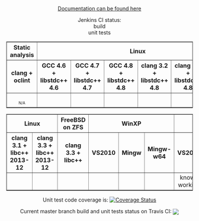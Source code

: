 <p align="center">
<a href="https://ci.nedprod.com/view/All/job/Boost.AFIO%20Build%20Peer%20Review%20Documentation/Boost.AFIO_Documentation">Documentation can be found here</a>
</p>
<p align="center">
Jenkins CI status:<br/>build<br/>unit tests
</p>
<center>
<table border="1" cellpadding="2">
<tr><th>Static analysis</th><th colspan="6">Linux</th></tr>
<tr><th>clang + oclint</th>
<th>GCC 4.6 + libstdc++ 4.6</th><th>GCC 4.7 + libstdc++ 4.7</th><th>GCC 4.8 + libstdc++ 4.8</th><th>clang 3.2 + libstdc++ 4.8</th><th>clang 3.3 + libstdc++ 4.8</th><th>clang 3.4 + libstdc++ 4.8</th>
</tr>
<tr align="center">
<td><div style="position:relative; width:42px; overflow:hidden;"><a href='https://ci.nedprod.com/job/Boost.AFIO%20Static%20Analysis%20Pre-Check/'><img src='https://ci.nedprod.com/buildStatus/icon?job=Boost.AFIO%20Static%20Analysis%20Pre-Check' style="margin-left:-58px;"></a></div><div><font size="-2">N/A</font></div></td>
<td><div style="position:relative; width:42px; overflow:hidden;"><a href='https://ci.nedprod.com/job/Boost.AFIO%20Build%20Linux%20GCC%204.6/'><img src='https://ci.nedprod.com/buildStatus/icon?job=Boost.AFIO%20Build%20Linux%20GCC%204.6' style="margin-left:-58px;"></a></div><div style="position:relative; width:42px; overflow:hidden;"><a href='https://ci.nedprod.com/job/Boost.AFIO%20Test%20Linux%20GCC%204.6/'><img src='https://ci.nedprod.com/buildStatus/icon?job=Boost.AFIO%20Test%20Linux%20GCC%204.6' style="margin-left:-58px;"></a></div></td>
<td><div style="position:relative; width:42px; overflow:hidden;"><a href='https://ci.nedprod.com/job/Boost.AFIO%20Build%20Linux%20GCC%204.7/'><img src='https://ci.nedprod.com/buildStatus/icon?job=Boost.AFIO%20Build%20Linux%20GCC%204.7' style="margin-left:-58px;"></a></div><div style="position:relative; width:42px; overflow:hidden;"><a href='https://ci.nedprod.com/job/Boost.AFIO%20Test%20Linux%20GCC%204.7/'><img src='https://ci.nedprod.com/buildStatus/icon?job=Boost.AFIO%20Test%20Linux%20GCC%204.7' style="margin-left:-58px;"></a></div></td>
<td><div style="position:relative; width:42px; overflow:hidden;"><a href='https://ci.nedprod.com/job/Boost.AFIO%20Build%20Linux%20GCC%204.8/'><img src='https://ci.nedprod.com/buildStatus/icon?job=Boost.AFIO%20Build%20Linux%20GCC%204.8' style="margin-left:-58px;"></a></div><div style="position:relative; width:42px; overflow:hidden;"><a href='https://ci.nedprod.com/job/Boost.AFIO%20Test%20Linux%20GCC%204.8/'><img src='https://ci.nedprod.com/buildStatus/icon?job=Boost.AFIO%20Test%20Linux%20GCC%204.8' style="margin-left:-58px;"></a></div></td>
<td><div style="position:relative; width:42px; overflow:hidden;"><a href='https://ci.nedprod.com/job/Boost.AFIO%20Build%20Linux%20clang%203.2/'><img src='https://ci.nedprod.com/buildStatus/icon?job=Boost.AFIO%20Build%20Linux%20clang%203.2' style="margin-left:-58px;"></a></div><div style="position:relative; width:42px; overflow:hidden;"><a href='https://ci.nedprod.com/job/Boost.AFIO%20Test%20Linux%20clang%203.2/'><img src='https://ci.nedprod.com/buildStatus/icon?job=Boost.AFIO%20Test%20Linux%20clang%203.2' style="margin-left:-58px;"></a></div></td>
<td><div style="position:relative; width:42px; overflow:hidden;"><a href='https://ci.nedprod.com/job/Boost.AFIO%20Build%20Linux%20clang%203.3/'><img src='https://ci.nedprod.com/buildStatus/icon?job=Boost.AFIO%20Build%20Linux%20clang%203.3' style="margin-left:-58px;"></a></div><div style="position:relative; width:42px; overflow:hidden;"><a href='https://ci.nedprod.com/job/Boost.AFIO%20Test%20Linux%20clang%203.3/'><img src='https://ci.nedprod.com/buildStatus/icon?job=Boost.AFIO%20Test%20Linux%20clang%203.3' style="margin-left:-58px;"></a></div></td>
<td><div style="position:relative; width:42px; overflow:hidden;"><a href='https://ci.nedprod.com/job/Boost.AFIO%20Build%20Linux%20clang%203.4/'><img src='https://ci.nedprod.com/buildStatus/icon?job=Boost.AFIO%20Build%20Linux%20clang%203.4' style="margin-left:-58px;"></a></div><div style="position:relative; width:42px; overflow:hidden;"><a href='https://ci.nedprod.com/job/Boost.AFIO%20Test%20Linux%20clang%203.4/'><img src='https://ci.nedprod.com/buildStatus/icon?job=Boost.AFIO%20Test%20Linux%20clang%203.4' style="margin-left:-58px;"></a></div></td>
</tr>
</table>
<table border="1" cellpadding="2">
<tr><th colspan="2">Linux</th><th>FreeBSD on ZFS</th><th colspan="3">WinXP</th><th colspan="2">Win7</th></tr>
<tr><th>clang 3.1 + libc++ 2013-12</th><th>clang 3.3 + libc++ 2013-12</th><th>clang 3.3 + libc++</th>
<th>VS2010</th><th>Mingw</th><th>Mingw-w64</th><th>VS2012</th><th>VS2013</th>
</tr>
<tr align="center">
<td><div style="position:relative; width:42px; overflow:hidden;"><a href='https://ci.nedprod.com/job/Boost.AFIO%20Build%20Linux%20clang%203.1/'><img src='https://ci.nedprod.com/buildStatus/icon?job=Boost.AFIO%20Build%20Linux%20clang%203.1' style="margin-left:-58px;"></a></div><div style="position:relative; width:42px; overflow:hidden;"><a href='https://ci.nedprod.com/job/Boost.AFIO%20Test%20Linux%20clang%203.1/'><img src='https://ci.nedprod.com/buildStatus/icon?job=Boost.AFIO%20Test%20Linux%20clang%203.1' style="margin-left:-58px;"></a></div></td>
<td><div style="position:relative; width:42px; overflow:hidden;"><a href='https://ci.nedprod.com/job/Boost.AFIO%20Build%20Linux%20clang%203.3%20%2B%20libc%2B%2B/'><img src='https://ci.nedprod.com/buildStatus/icon?job=Boost.AFIO%20Build%20Linux%20clang%203.3%20%2B%20libc%2B%2B' style="margin-left:-58px;"></a></div><div style="position:relative; width:42px; overflow:hidden;"><a href='https://ci.nedprod.com/job/Boost.AFIO%20Test%20Linux%20clang%203.3%20%2B%20libc%2B%2B/'><img src='https://ci.nedprod.com/buildStatus/icon?job=Boost.AFIO%20Test%20Linux%20clang%203.3%20%2B%20libc%2B%2B' style="margin-left:-58px;"></a></div></td>
<td><div style="position:relative; width:42px; overflow:hidden;"><a href='https://ci.nedprod.com/job/Boost.AFIO%20Build%20FreeBSD%2010%20clang%203.3/'><img src='https://ci.nedprod.com/buildStatus/icon?job=Boost.AFIO%20Build%20FreeBSD%2010%20clang%203.3' style="margin-left:-58px;"></a></div><div style="position:relative; width:42px; overflow:hidden;"><a href='https://ci.nedprod.com/job/Boost.AFIO%20Test%20FreeBSD%2010%20clang%203.3/'><img src='https://ci.nedprod.com/buildStatus/icon?job=Boost.AFIO%20Test%20FreeBSD%2010%20clang%203.3' style="margin-left:-58px;"></a></div></td>
<td><div style="position:relative; width:42px; overflow:hidden;"><a href='https://ci.nedprod.com/job/Boost.AFIO%20Build%20WinXP%20VS2010/'><img src='https://ci.nedprod.com/buildStatus/icon?job=Boost.AFIO%20Build%20WinXP%20VS2010' style="margin-left:-58px;"></a></div><div style="position:relative; width:42px; overflow:hidden;"><a href='https://ci.nedprod.com/job/Boost.AFIO%20Test%20WinXP%20VS2010/'><img src='https://ci.nedprod.com/buildStatus/icon?job=Boost.AFIO%20Test%20WinXP%20VS2010' style="margin-left:-58px;"></a></div></td>
<td><div style="position:relative; width:42px; overflow:hidden;"><a href='https://ci.nedprod.com/job/Boost.AFIO%20Build%20WinXP%20Mingw32/'><img src='https://ci.nedprod.com/buildStatus/icon?job=Boost.AFIO%20Build%20WinXP%20Mingw32' style="margin-left:-58px;"></a></div><div style="position:relative; width:42px; overflow:hidden;"><a href='https://ci.nedprod.com/job/Boost.AFIO%20Test%20WinXP%20Mingw32/'><img src='https://ci.nedprod.com/buildStatus/icon?job=Boost.AFIO%20Test%20WinXP%20Mingw32' style="margin-left:-58px;"></a></div></td>
<td><div style="position:relative; width:42px; overflow:hidden;"><a href='https://ci.nedprod.com/job/Boost.AFIO%20Build%20WinXP%20Mingw-w64/'><img src='https://ci.nedprod.com/buildStatus/icon?job=Boost.AFIO%20Build%20WinXP%20Mingw-w64' style="margin-left:-58px;"></a></div><div style="position:relative; width:42px; overflow:hidden;"><a href='https://ci.nedprod.com/job/Boost.AFIO%20Test%20WinXP%20Mingw-w64/'><img src='https://ci.nedprod.com/buildStatus/icon?job=Boost.AFIO%20Test%20WinXP%20Mingw-w64' style="margin-left:-58px;"></a></div></td>
<td>known working</td>
<td>known working</td>
</tr>
</table>
</center>
<p align="center">Unit test code coverage is: <a href='https://coveralls.io/r/BoostGSoC13/boost.afio'><img src='https://coveralls.io/repos/BoostGSoC13/boost.afio/badge.png' alt='Coverage Status' /></a></p>
<p align="center">Current master branch build and unit tests status on Travis CI: <a href="https://travis-ci.org/BoostGSoC13/boost.afio"><img valign="middle" src="https://travis-ci.org/BoostGSoC13/boost.afio.png?branch=master"/></a></p>
